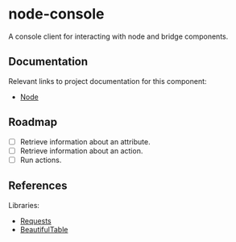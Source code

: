 # node-console

A console client for interacting with node and bridge components.

## Documentation

Relevant links to project documentation for this component:

* [Node](../../doc/Node.md)

## Roadmap

- [ ] Retrieve information about an attribute.
- [ ] Retrieve information about an action.
- [ ] Run actions.

## References

Libraries:

* [Requests](http://docs.python-requests.org/en/master/)
* [BeautifulTable](http://beautifultable.readthedocs.io/en/latest/index.html)
